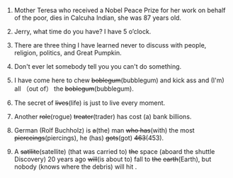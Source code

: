 1. Mother Teresa who received a Nobel Peace Prize for  her work on behalf of the poor, dies in Calcuha Indian, she was 87 years old.

2. Jerry, what time  do  you have?  I have 5 o’clock.

3. There are three thing I have learned never to discuss with people, religion, politics, and Great Pumpkin.

4. Don't ever let somebody tell you you can't do something.

5. I have come here to chew ~~boblegum~~(bubblegum)  and kick ass and (I'm) all （out of） the ~~boblegum~~(bubblegum).

6. The secret of ~~lives~~(life) is just to live every moment.

7. Another ~~role~~(rogue) ~~treater~~(trader)  has cost (a)  bank billions.

8. German (Rolf Buchholz)  is ~~a~~(the) man ~~who has~~(with) the most ~~pierceings~~(piercings), he (has) ~~gots~~(got) ~~463~~(453).

9. A ~~satllite~~(satellite) (that was carried to) ~~the~~ space (aboard the shuttle Discovery)  20 years ago ~~will~~(is about to) fall to ~~the~~ ~~earth~~(Earth),  but nobody (knows where the debris) will hit .
